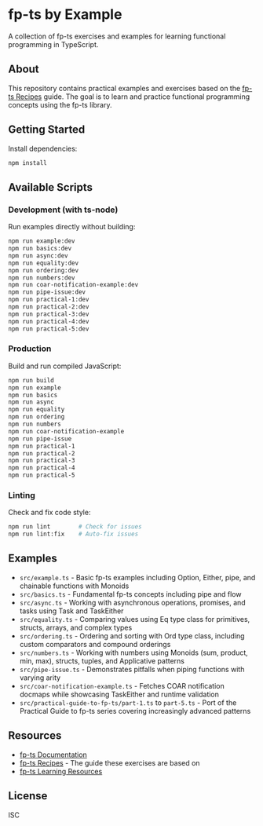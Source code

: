 # fp-ts by Example

A collection of fp-ts exercises and examples for learning functional programming in TypeScript.

## About

This repository contains practical examples and exercises based on the [fp-ts Recipes](https://grossbart.github.io/fp-ts-recipes/#/) guide. The goal is to learn and practice functional programming concepts using the fp-ts library.

## Getting Started

Install dependencies:

```bash
npm install
```

## Available Scripts

### Development (with ts-node)
Run examples directly without building:

```bash
npm run example:dev
npm run basics:dev
npm run async:dev
npm run equality:dev
npm run ordering:dev
npm run numbers:dev
npm run coar-notification-example:dev
npm run pipe-issue:dev
npm run practical-1:dev
npm run practical-2:dev
npm run practical-3:dev
npm run practical-4:dev
npm run practical-5:dev
```

### Production
Build and run compiled JavaScript:

```bash
npm run build
npm run example
npm run basics
npm run async
npm run equality
npm run ordering
npm run numbers
npm run coar-notification-example
npm run pipe-issue
npm run practical-1
npm run practical-2
npm run practical-3
npm run practical-4
npm run practical-5
```

### Linting
Check and fix code style:

```bash
npm run lint        # Check for issues
npm run lint:fix    # Auto-fix issues
```

## Examples

- `src/example.ts` - Basic fp-ts examples including Option, Either, pipe, and chainable functions with Monoids
- `src/basics.ts` - Fundamental fp-ts concepts including pipe and flow
- `src/async.ts` - Working with asynchronous operations, promises, and tasks using Task and TaskEither
- `src/equality.ts` - Comparing values using Eq type class for primitives, structs, arrays, and complex types
- `src/ordering.ts` - Ordering and sorting with Ord type class, including custom comparators and compound orderings
- `src/numbers.ts` - Working with numbers using Monoids (sum, product, min, max), structs, tuples, and Applicative patterns
- `src/pipe-issue.ts` - Demonstrates pitfalls when piping functions with varying arity
- `src/coar-notification-example.ts` - Fetches COAR notification docmaps while showcasing TaskEither and runtime validation
- `src/practical-guide-to-fp-ts/part-1.ts` to `part-5.ts` - Port of the Practical Guide to fp-ts series covering increasingly advanced patterns

## Resources

- [fp-ts Documentation](https://gcanti.github.io/fp-ts/)
- [fp-ts Recipes](https://grossbart.github.io/fp-ts-recipes/#/) - The guide these exercises are based on
- [fp-ts Learning Resources](https://github.com/gcanti/fp-ts/blob/master/docs/learning-resources.md)

## License

ISC
